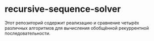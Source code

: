 # recursive-sequence-solver
Этот репозиторий содержит реализацию и сравнение четырёх различных алгоритмов для вычисления обобщённой рекуррентной последовательности.
